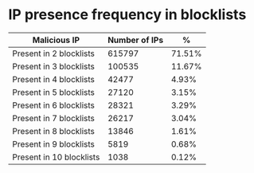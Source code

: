 # IP presence frequency in blocklists
| Malicious IP | Number of IPs | % |
|----|----|----|
| Present in 2 blocklists | 615797 | 71.51% |
| Present in 3 blocklists | 100535 | 11.67% |
| Present in 4 blocklists | 42477 | 4.93% |
| Present in 5 blocklists | 27120 | 3.15% |
| Present in 6 blocklists | 28321 | 3.29% |
| Present in 7 blocklists | 26217 | 3.04% |
| Present in 8 blocklists | 13846 | 1.61% |
| Present in 9 blocklists | 5819 | 0.68% |
| Present in 10 blocklists | 1038 | 0.12% |
